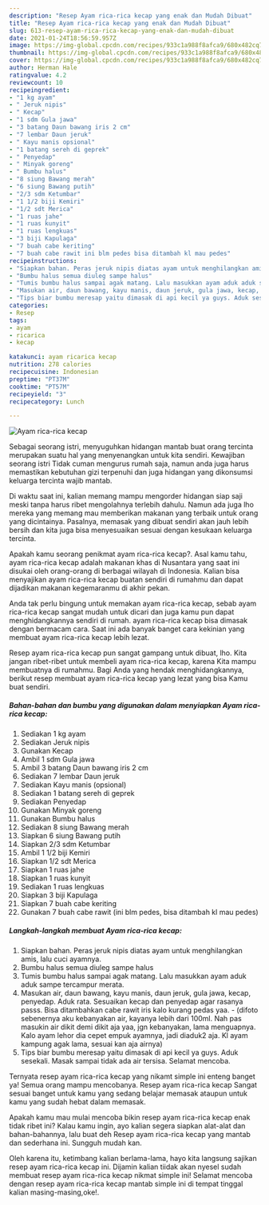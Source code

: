 ```yaml
---
description: "Resep Ayam rica-rica kecap yang enak dan Mudah Dibuat"
title: "Resep Ayam rica-rica kecap yang enak dan Mudah Dibuat"
slug: 613-resep-ayam-rica-rica-kecap-yang-enak-dan-mudah-dibuat
date: 2021-01-24T18:56:59.957Z
image: https://img-global.cpcdn.com/recipes/933c1a988f8afca9/680x482cq70/ayam-rica-rica-kecap-foto-resep-utama.jpg
thumbnail: https://img-global.cpcdn.com/recipes/933c1a988f8afca9/680x482cq70/ayam-rica-rica-kecap-foto-resep-utama.jpg
cover: https://img-global.cpcdn.com/recipes/933c1a988f8afca9/680x482cq70/ayam-rica-rica-kecap-foto-resep-utama.jpg
author: Herman Hale
ratingvalue: 4.2
reviewcount: 10
recipeingredient:
- "1 kg ayam"
- " Jeruk nipis"
- " Kecap"
- "1 sdm Gula jawa"
- "3 batang Daun bawang iris 2 cm"
- "7 lembar Daun jeruk"
- " Kayu manis opsional"
- "1 batang sereh di geprek"
- " Penyedap"
- " Minyak goreng"
- " Bumbu halus"
- "8 siung Bawang merah"
- "6 siung Bawang putih"
- "2/3 sdm Ketumbar"
- "1 1/2 biji Kemiri"
- "1/2 sdt Merica"
- "1 ruas jahe"
- "1 ruas kunyit"
- "1 ruas lengkuas"
- "3 biji Kapulaga"
- "7 buah cabe keriting"
- "7 buah cabe rawit ini blm pedes bisa ditambah kl mau pedes"
recipeinstructions:
- "Siapkan bahan. Peras jeruk nipis diatas ayam untuk menghilangkan amis, lalu cuci ayamnya."
- "Bumbu halus semua diuleg sampe halus"
- "Tumis bumbu halus sampai agak matang. Lalu masukkan ayam aduk aduk sampe tercampur merata."
- "Masukan air, daun bawang, kayu manis, daun jeruk, gula jawa, kecap, penyedap. Aduk rata. Sesuaikan kecap dan penyedap agar rasanya passs. Bisa ditambahkan cabe rawit iris kalo kurang pedas yaa.  (difoto sebenernya aku kebanyakan air, kayanya lebih dari 100ml. Nah pas masukin air dikit demi dikit aja yaa, jgn kebanyakan, lama menguapnya. Kalo ayam lehor dia cepet empuk ayamnya, jadi diaduk2 aja. Kl ayam kampung agak lama, sesuai kan aja airnya)"
- "Tips biar bumbu meresap yaitu dimasak di api kecil ya guys. Aduk sesekali. Masak sampai tidak ada air tersisa. Selamat mencoba."
categories:
- Resep
tags:
- ayam
- ricarica
- kecap

katakunci: ayam ricarica kecap 
nutrition: 278 calories
recipecuisine: Indonesian
preptime: "PT37M"
cooktime: "PT57M"
recipeyield: "3"
recipecategory: Lunch

---
```



![Ayam rica-rica kecap](https://img-global.cpcdn.com/recipes/933c1a988f8afca9/680x482cq70/ayam-rica-rica-kecap-foto-resep-utama.jpg)

Sebagai seorang istri, menyuguhkan hidangan mantab buat orang tercinta merupakan suatu hal yang menyenangkan untuk kita sendiri. Kewajiban seorang istri Tidak cuman mengurus rumah saja, namun anda juga harus memastikan kebutuhan gizi terpenuhi dan juga hidangan yang dikonsumsi keluarga tercinta wajib mantab.

Di waktu  saat ini, kalian memang mampu mengorder hidangan siap saji meski tanpa harus ribet mengolahnya terlebih dahulu. Namun ada juga lho mereka yang memang mau memberikan makanan yang terbaik untuk orang yang dicintainya. Pasalnya, memasak yang dibuat sendiri akan jauh lebih bersih dan kita juga bisa menyesuaikan sesuai dengan kesukaan keluarga tercinta. 



Apakah kamu seorang penikmat ayam rica-rica kecap?. Asal kamu tahu, ayam rica-rica kecap adalah makanan khas di Nusantara yang saat ini disukai oleh orang-orang di berbagai wilayah di Indonesia. Kalian bisa menyajikan ayam rica-rica kecap buatan sendiri di rumahmu dan dapat dijadikan makanan kegemaranmu di akhir pekan.

Anda tak perlu bingung untuk memakan ayam rica-rica kecap, sebab ayam rica-rica kecap sangat mudah untuk dicari dan juga kamu pun dapat menghidangkannya sendiri di rumah. ayam rica-rica kecap bisa dimasak dengan bermacam cara. Saat ini ada banyak banget cara kekinian yang membuat ayam rica-rica kecap lebih lezat.

Resep ayam rica-rica kecap pun sangat gampang untuk dibuat, lho. Kita jangan ribet-ribet untuk membeli ayam rica-rica kecap, karena Kita mampu membuatnya di rumahmu. Bagi Anda yang hendak menghidangkannya, berikut resep membuat ayam rica-rica kecap yang lezat yang bisa Kamu buat sendiri.

<!--inarticleads1-->

##### Bahan-bahan dan bumbu yang digunakan dalam menyiapkan Ayam rica-rica kecap:

1. Sediakan 1 kg ayam
1. Sediakan  Jeruk nipis
1. Gunakan  Kecap
1. Ambil 1 sdm Gula jawa
1. Ambil 3 batang Daun bawang iris 2 cm
1. Sediakan 7 lembar Daun jeruk
1. Sediakan  Kayu manis (opsional)
1. Sediakan 1 batang sereh di geprek
1. Sediakan  Penyedap
1. Gunakan  Minyak goreng
1. Gunakan  Bumbu halus
1. Sediakan 8 siung Bawang merah
1. Siapkan 6 siung Bawang putih
1. Siapkan 2/3 sdm Ketumbar
1. Ambil 1 1/2 biji Kemiri
1. Siapkan 1/2 sdt Merica
1. Siapkan 1 ruas jahe
1. Siapkan 1 ruas kunyit
1. Sediakan 1 ruas lengkuas
1. Siapkan 3 biji Kapulaga
1. Siapkan 7 buah cabe keriting
1. Gunakan 7 buah cabe rawit (ini blm pedes, bisa ditambah kl mau pedes)




<!--inarticleads2-->

##### Langkah-langkah membuat Ayam rica-rica kecap:

1. Siapkan bahan. Peras jeruk nipis diatas ayam untuk menghilangkan amis, lalu cuci ayamnya.
1. Bumbu halus semua diuleg sampe halus
1. Tumis bumbu halus sampai agak matang. Lalu masukkan ayam aduk aduk sampe tercampur merata.
1. Masukan air, daun bawang, kayu manis, daun jeruk, gula jawa, kecap, penyedap. Aduk rata. Sesuaikan kecap dan penyedap agar rasanya passs. Bisa ditambahkan cabe rawit iris kalo kurang pedas yaa. -  (difoto sebenernya aku kebanyakan air, kayanya lebih dari 100ml. Nah pas masukin air dikit demi dikit aja yaa, jgn kebanyakan, lama menguapnya. Kalo ayam lehor dia cepet empuk ayamnya, jadi diaduk2 aja. Kl ayam kampung agak lama, sesuai kan aja airnya)
1. Tips biar bumbu meresap yaitu dimasak di api kecil ya guys. Aduk sesekali. Masak sampai tidak ada air tersisa. Selamat mencoba.




Ternyata resep ayam rica-rica kecap yang nikamt simple ini enteng banget ya! Semua orang mampu mencobanya. Resep ayam rica-rica kecap Sangat sesuai banget untuk kamu yang sedang belajar memasak ataupun untuk kamu yang sudah hebat dalam memasak.

Apakah kamu mau mulai mencoba bikin resep ayam rica-rica kecap enak tidak ribet ini? Kalau kamu ingin, ayo kalian segera siapkan alat-alat dan bahan-bahannya, lalu buat deh Resep ayam rica-rica kecap yang mantab dan sederhana ini. Sungguh mudah kan. 

Oleh karena itu, ketimbang kalian berlama-lama, hayo kita langsung sajikan resep ayam rica-rica kecap ini. Dijamin kalian tiidak akan nyesel sudah membuat resep ayam rica-rica kecap nikmat simple ini! Selamat mencoba dengan resep ayam rica-rica kecap mantab simple ini di tempat tinggal kalian masing-masing,oke!.

